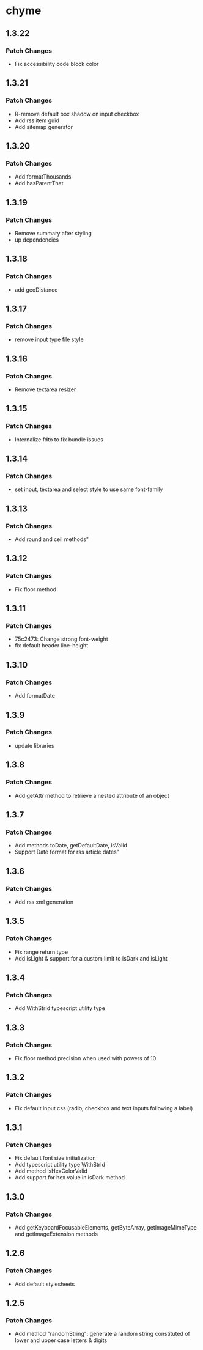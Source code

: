 # chyme

## 1.3.22

### Patch Changes

- Fix accessibility code block color

## 1.3.21

### Patch Changes

- R-remove default box shadow on input checkbox
- Add rss item guid
- Add sitemap generator

## 1.3.20

### Patch Changes

- Add formatThousands
- Add hasParentThat

## 1.3.19

### Patch Changes

- Remove summary after styling
- up dependencies

## 1.3.18

### Patch Changes

- add geoDistance

## 1.3.17

### Patch Changes

- remove input type file style

## 1.3.16

### Patch Changes

- Remove textarea resizer

## 1.3.15

### Patch Changes

- Internalize fdto to fix bundle issues

## 1.3.14

### Patch Changes

- set input, textarea and select style to use same font-family

## 1.3.13

### Patch Changes

- Add round and ceil methods"

## 1.3.12

### Patch Changes

- Fix floor method

## 1.3.11

### Patch Changes

- 75c2473: Change strong font-weight
- fix default header line-height

## 1.3.10

### Patch Changes

- Add formatDate

## 1.3.9

### Patch Changes

- update libraries

## 1.3.8

### Patch Changes

- Add getAttr method to retrieve a nested attribute of an object

## 1.3.7

### Patch Changes

- Add methods toDate, getDefaultDate, isValid
- Support Date format for rss article dates"

## 1.3.6

### Patch Changes

- Add rss xml generation

## 1.3.5

### Patch Changes

- Fix range return type
- Add isLight & support for a custom limit to isDark and isLight

## 1.3.4

### Patch Changes

- Add WithStrId typescript utility type

## 1.3.3

### Patch Changes

- Fix floor method precision when used with powers of 10

## 1.3.2

### Patch Changes

- Fix default input css (radio, checkbox and text inputs following a label)

## 1.3.1

### Patch Changes

- Fix default font size initialization
- Add typescript utility type WithStrId
- Add method isHexColorValid
- Add support for hex value in isDark method

## 1.3.0

### Patch Changes

- Add getKeyboardFocusableElements, getByteArray, getImageMimeType and getImageExtension methods

## 1.2.6

### Patch Changes

- Add default stylesheets

## 1.2.5

### Patch Changes

- Add method "randomString": generate a random string constituted of lower and upper case letters & digits

